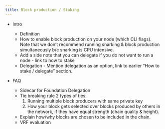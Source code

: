 ```yaml
---
title: Block production / Staking
---
```


* Intro
    - Definition
    - How to enable block production on your node (which CLI flags). Note that we don’t recommend running snarking & block production simultaneously b/c snarking is CPU intensive.
    - Add a side note that you can delegate if you do not want to run a node - link to how to stake
    - Delegation - Mention delegation as an option, link to earlier “How to stake / delegate” section.

* FAQ
    - Sidecar for Foundation Delegation
    - Tie breaking rule 2 types of ties:
        1. Running multiple block producers with same private key
        2. How your block gets selected over blocks produced by others in the network, if they have equal strength (chain quality & height).
    - Explain how/why blocks are chosen to be included in the chain.
    - VRF evaluation 